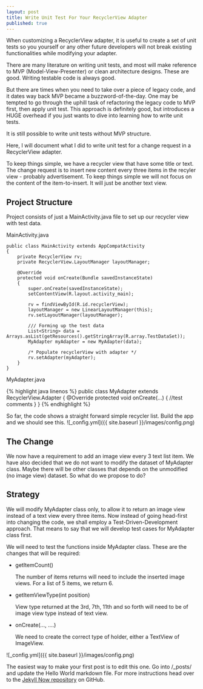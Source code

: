 ```yaml
---
layout: post
title: Write Unit Test For Your RecyclerView Adapter
published: true
---
```


When customizing a RecyclerView adapter, it is useful to create a set of unit tests so you yourself or any other future developers
will not break existing functionalities while modifying your adapter.

There are many literature on writing unit tests, and most will make reference to MVP (Model-View-Presenter) or clean 
architecture designs. These are good. Writing testable code is always good. 

But there are times when you need to take over a piece of legacy code, and it dates way back MVP became a buzzword-of-the-day. 
One may be tempted to go through the uphill task of refactoring the legacy code to MVP first, then apply unit test. This approach is definitely good, but introduces a HUGE overhead if you just wants to dive into learning how to write unit tests. 

It is still possible to write unit tests without MVP structure.

Here, I will document what I did to write unit test for a change request in a RecyclerView adapter.

To keep things simple, we have a recycler view that have some title or text. The change request is to insert new content every three items in the recyler view - probably advertisement. To keep things simple we will not focus on the content of the item-to-insert. It will just be another text view. 

## Project Structure

Project consists of just a MainActivity.java file to set up our recycler view with test data.

MainActivity.java

    public class MainActivity extends AppCompatActivity
    {
        private RecyclerView rv;
        private RecyclerView.LayoutManager layoutManager;

        @Override
        protected void onCreate(Bundle savedInstanceState)
        {
            super.onCreate(savedInstanceState);
            setContentView(R.layout.activity_main);

            rv = findViewById(R.id.recyclerView);
            layoutManager = new LinearLayoutManager(this);
            rv.setLayoutManager(layoutManager);

            /// Forming up the test data
            List<String> data = Arrays.asList(getResources().getStringArray(R.array.TestDataSet));
            MyAdapter myAdapter = new MyAdapter(data);

            /* Populate recyclerView with adapter */
            rv.setAdapter(myAdapter);
        }
    }

MyAdapter.java

{% highlight java linenos %}
  public class MyAdapter extends RecyclerView.Adapter
  {
    @Override
    protected void onCreate(...)
    {
      //test comments
    }
  }
{% endhighlight %}
	

So far, the code shows a straight forward simple recycler list. Build the app and we should see this.
![_config.yml]({{ site.baseurl }}/images/config.png)

## The Change

We now have a requirement to add an image view every 3 text list item. We have also decided that we do not want to modify the dataset of MyAdapter class. Maybe there will be other classes that depends on the unmodified (no image view) dataset. So what do we propose to do?

## Strategy
We will modify MyAdapter class only, to allow it to return an image view instead of a text view every three items. Now instead of going head-first into changing the code, we shall employ a Test-Driven-Development approach. That means to say that we will develop test cases for MyAdapter class first.

We will need to test the functions inside MyAdapter class. These are the changes that will be required:

 - getItemCount()
 
	The number of items returns will need to include the inserted image views. For a list of 5 items, we return 6.
 
 - getItemViewType(int position)
 
	View type returned at the 3rd, 7th, 11th and so forth will need to be of image view type instead of text view.

 - onCreate(..., ....)
 
 	We need to create the correct type of holder, either a TextView of ImageView.


![_config.yml]({{ site.baseurl }}/images/config.png)

The easiest way to make your first post is to edit this one. Go into /_posts/ and update the Hello World markdown file. For more instructions head over to the [Jekyll Now repository](https://github.com/barryclark/jekyll-now) on GitHub.

